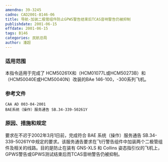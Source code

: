 ```yaml
---
amendno: 39-3245  
cadno: CAD2001-B146-06  
title: 导航-加装二极管组件防止GPWS警告结束后TCAS音响警告仍被抑制  
publishdate: 2001-06-15  
effdate: 2001-06-15  
tags: B146  
categories: 民航总局  
author: 潘超  
---
```

  
### 适用范围  
本指令适用于完成了 HCM50261X和（HCM01077L或HCM50273B）和（HCM50040E或HCM50040N）改装的BAe 146-100，-300系列飞机。  
  
<!--more-->  
### 参考文件  
    CAA AD 003-04-2001  
    BAE系统（操作）服务通告 SB.34-339-50261Y  
  
### 原因、措施和规定  
要求在不迟于2002年3月1日前，完成符合 BAE 系统（操作）服务通告 SB.34-339-50261Y中规定的要求。该服务通告要求在飞行警告组件中加装两个二极管组件及相关的线路。目的是防止在装有 GNS-XLS 和 Collins 姿态指引仪的飞机上，GPWS警告或GPWS测试结束后而TCAS音响警告仍被抑制。  
